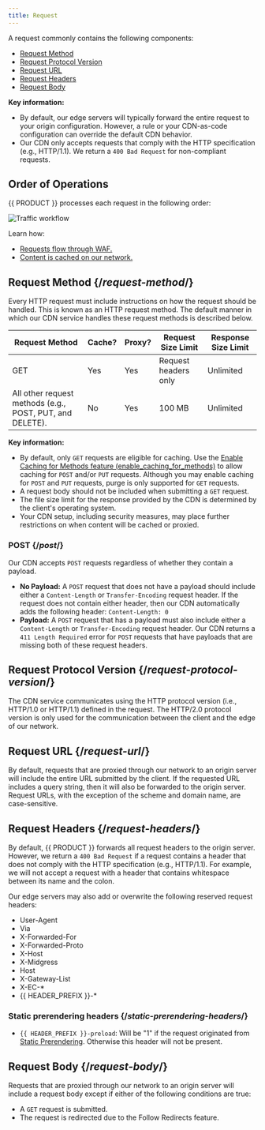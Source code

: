 ```yaml
---
title: Request
---
```


A request commonly contains the following components:

-   [Request Method](#request-method)
-   [Request Protocol Version](#request-protocol-version)
-   [Request URL](#request-url)
-   [Request Headers](#request-headers)
-   [Request Body](#request-body)

**Key information:**

-   By default, our edge servers will typically forward the entire request to your origin configuration. However, a rule or your CDN-as-code configuration can override the default CDN behavior.
-   Our CDN only accepts requests that comply with the HTTP specification (e.g., HTTP/1.1). We return a `400 Bad Request` for non-compliant requests.

## Order of Operations

{{ PRODUCT }} processes each request in the following order:

![Traffic workflow](/images/v7/security/traffic-order-of-operations.png)

Learn how:

-   [Requests flow through WAF.](/guides/security/waf#threat-detection)
-   [Content is cached on our network.](/guides/performance/caching#default-caching-policy)

## Request Method {/*request-method*/}

Every HTTP request must include instructions on how the request should be handled. This is known as an HTTP request method. The default manner in which our CDN service handles these request methods is described below.

| Request Method | Cache?  | Proxy? | Request Size Limit | Response Size Limit |
|---|---|---|---|---|
| GET | Yes  | Yes  | Request headers only  | Unlimited  |
|All other request methods (e.g., POST, PUT, and DELETE).   | No  | Yes | 100 MB  | Unlimited |

**Key information:**

-   By default, only `GET` requests are eligible for caching. Use the [Enable Caching for Methods feature (enable_caching_for_methods)](/guides/performance/rules/features#enable-caching-for-methods) to allow caching for `POST` and/or `PUT` requests. Although you may enable caching for `POST` and `PUT` requests, purge is only supported for `GET` requests.
-   A request body should not be included when submitting a `GET` request.
-   The file size limit for the response provided by the CDN is determined by the client's operating system. 
-   Your CDN setup, including security measures, may place further restrictions on when content will be cached or proxied. 

### POST {/*post*/}

Our CDN accepts `POST` requests regardless of whether they contain a payload.

-   **No Payload:** A `POST` request that does not have a payload should include either a `Content-Length` or `Transfer-Encoding` request header. If the request does not contain either header, then our CDN automatically adds the following header: `Content-Length: 0`
-   **Payload:** A `POST` request that has a payload must also include either a `Content-Length` or `Transfer-Encoding` request header. Our CDN returns a `411 Length Required` error for `POST` requests that have payloads that are missing both of these request headers.

## Request Protocol Version {/*request-protocol-version*/}

The CDN service communicates using the HTTP protocol version (i.e., HTTP/1.0 or HTTP/1.1) defined in the request. The HTTP/2.0 protocol version is only used for the communication between the client and the edge of our network.

## Request URL {/*request-url*/}

By default, requests that are proxied through our network to an origin server will include the entire URL submitted by the client. If the requested URL includes a query string, then it will also be forwarded to the origin server. Request URLs, with the exception of the scheme and domain name, are case-sensitive.

## Request Headers {/*request-headers*/}

By default, {{ PRODUCT }} forwards all request headers to the origin server. However, we return a `400 Bad Request` if a request contains a header that does not comply with the HTTP specification (e.g., HTTP/1.1). For example, we will not accept a request with a header that contains whitespace between its name and the colon.

Our edge servers may also add or overwrite the following reserved request headers:

-   User-Agent
-   Via
-   X-Forwarded-For
-   X-Forwarded-Proto
-   X-Host
-   X-Midgress
-   Host
-   X-Gateway-List
-   X-EC-*
-   {{ HEADER_PREFIX }}-*

<!--
### General headers {/*general-headers*/}

- `x-request-id`: unique request ID on {{ PRODUCT_NAME }} which may optionally be provided by you when issuing the requests to {{ PRODUCT_NAME }}
- `{{ HEADER_PREFIX }}-client-ip`: the client IP address from which the request to {{ PRODUCT_NAME }} edge components originated; cannot be used for user agent IP identification when [{{ PRODUCT_NAME }} is behind another CDN](/guides/performance/third_party_cdns)).
- `{{ HEADER_PREFIX }}-destination`: the routing destination as determined by traffic splitting rules if any; the name of the destinations are taken from {{ PRODUCT_NAME }} router code and if not specified then default is `default`
- `{{ HEADER_PREFIX }}-original-qs`: contains the original query string if [custom caching](/guides/performance/caching#customizing-the-cache-key) rules exclude query strings for the matching route; otherwise not set
- `{{ HEADER_PREFIX }}-protocol`: the protocol on which the connection to your site has been established; it can either be `https` or `http`; 

  [Learn more.](/guides/security/edgejs_security#ssl)

### User agent headers {/*user-agent-headers*/}

User agent headers are headers that {{ PRODUCT_NAME }} derives by analyzing the received `user-agent` request header.

- `{{ HEADER_PREFIX }}-device`: device type which can be `smartphone`, `tablet`, `mobile` (feature phones) or `desktop`
- `{{ HEADER_PREFIX }}-vendor`: vendor of the device which can be `apple`, `android` or `generic`
- `{{ HEADER_PREFIX }}-device-is-bot`: Indicates whether the request's user agent matches the user agent for a known bot. Returns `1` for known bots and `0` for all other requests.
- `{{ HEADER_PREFIX }}-browser`: browser type which can be `chrome`, `safari`, `firefox`, `opera`, `edge`, `msie` or `generic`

These values are provided as best effort as user agent, especially adversarial ones, can control the values by which we determine the values above.

### Geolocation headers {/*geolocation-headers*/}

Geolocation headers contain the geographical information about the provenance of the request. They are based on the IP of the actual request or, if overriding need is presented, on the content of `{{ HEADER_PREFIX }}-client-ip` request header.

- `{{ HEADER_PREFIX }}-geo-country-code`: the ISO 3166 two letter code for the country from which the request originated. See the Alpha-2 code column in the [list of ISO 3166 country codes](https://en.wikipedia.org/wiki/List_of_ISO_3166_country_codes) for reference.
- `{{ HEADER_PREFIX }}-geo-state-code`: the two letter state code from which the request originated
- `{{ HEADER_PREFIX }}-geo-city`: the name of the city from which the request originated
- `{{ HEADER_PREFIX }}-geo-postal-code`: the ZIP or postal code from which the request originated
- `{{ HEADER_PREFIX }}-geo-latitude`: the geographical latitude from which the request originated
- `{{ HEADER_PREFIX }}-geo-longitude`: the geographical longitude from which the request originated
- `{{ HEADER_PREFIX }}-geo-asn`: the autonomous system number of the network operator from which the request originated

These values are provided as a best effort. {{ PRODUCT_NAME }} cannot guarantee the accuracy of geolocation based on the client's IP address. See also [geolocation](/guides/third_party_cdns#client-ips) behind [third-party CDNs](/guides/third_party_cdns).
-->

### Static prerendering headers {/*static-prerendering-headers*/}

- `{{ HEADER_PREFIX }}-preload`: Will be "1" if the request originated from [Static Prerendering](/guides/performance/static_prerendering). Otherwise this header will not be present.

## Request Body {/*request-body*/}

Requests that are proxied through our network to an origin server will include a request body except if either of the following conditions are true:

-   A `GET` request is submitted.
-   The request is redirected due to the Follow Redirects feature.
